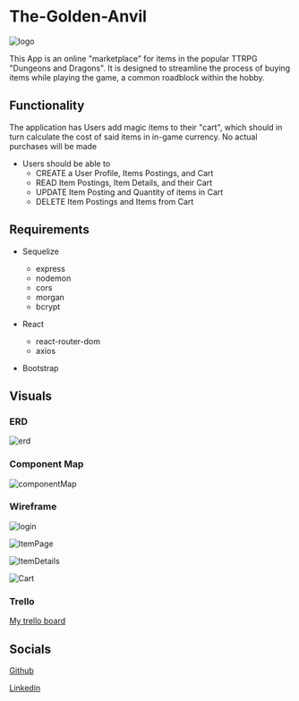 
# The-Golden-Anvil


![logo](https://cdn.discordapp.com/attachments/786001839178383411/1055207449419862086/54CBD71B-FBE1-42DA-B01B-49819B72599D_4_5005_c.jpeg)

This App is an online "marketplace" for items in the popular TTRPG "Dungeons and Dragons". It is designed to streamline the process of buying items while playing the game, a common roadblock within the hobby. 

## Functionality

The application has Users add magic items to their "cart", which should in turn calculate the cost of said items in in-game currency. No actual purchases will be made

- Users should be able to 
    - CREATE a User Profile, Items Postings, and Cart
    - READ Item Postings, Item Details, and their Cart
    - UPDATE Item Posting and Quantity of items in Cart
    - DELETE Item Postings and Items from Cart

## Requirements

- Sequelize
    - express
    - nodemon
    - cors
    - morgan
    - bcrypt
    


- React
    - react-router-dom
    - axios

- Bootstrap

## Visuals

### ERD

![erd](https://cdn.discordapp.com/attachments/874654004213317705/1055303350360481822/B39BA750-49DB-4252-A01B-2A18C8D8B5FE.jpeg)

### Component Map

![componentMap](https://cdn.discordapp.com/attachments/874654004213317705/1055307052358041690/A59E0D53-1954-4283-8BE8-64E0C0AEC60D.jpeg)

### Wireframe

![login](https://cdn.discordapp.com/attachments/874654004213317705/1055318923060457522/5DC348F3-E2B7-452E-9CD9-5DC53F90A8CF_4_5005_c.jpeg)

![ItemPage](https://cdn.discordapp.com/attachments/874654004213317705/1055318923370827776/A86AAA80-C0FA-467E-8FA3-C7D519605432.jpeg)

![ItemDetails](https://cdn.discordapp.com/attachments/874654004213317705/1055318923656036362/30EBD5A4-83DB-44E8-8758-CF439B45695A.jpeg)

![Cart](https://cdn.discordapp.com/attachments/874654004213317705/1055318923949650010/03582C1C-861D-4DFC-83D1-238C7255D94F.jpeg)


### Trello

[My trello board](https://trello.com/invite/b/ypU0wojw/ATTI862db7ea9d18d9353e32bb7f5458517b214A2074/ga-capstone)

## Socials

[Github](https://github.com/agentlawler)

[Linkedin](https://www.linkedin.com/in/lindsey-lawler/)